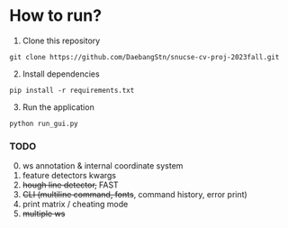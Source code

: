 # How to run?

1. Clone this repository
```
git clone https://github.com/DaebangStn/snucse-cv-proj-2023fall.git
```

2. Install dependencies
```
pip install -r requirements.txt
```

3. Run the application
```
python run_gui.py
```

### TODO

0. ws annotation & internal coordinate system
1. feature detectors kwargs
2. ~~hough line detector,~~ FAST
3. ~~CLI (multiline command, fonts~~, command history, error print)
4. print matrix / cheating mode
5. ~~multiple ws~~
